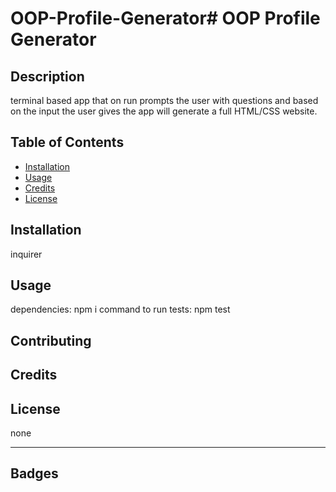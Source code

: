 # OOP-Profile-Generator# OOP Profile Generator


## Description
terminal based app that on run prompts the user with questions and based on the input the user gives the app will generate a full HTML/CSS website. 


## Table of Contents

* [Installation](#installation)
* [Usage](#usage)
* [Credits](#credits)
* [License](#license)


## Installation

inquirer

## Usage


dependencies: npm i
command to run tests: npm test


## Contributing



## Credits



## License

none


---

## Badges
